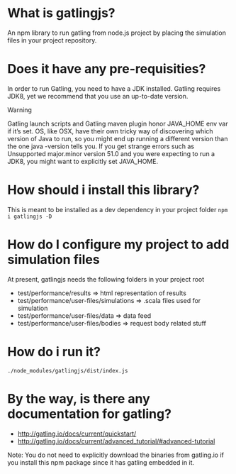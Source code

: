 # What is gatlingjs?
An npm library to run gatling from node.js project by placing the simulation files in your project repository.

# Does it have any pre-requisities?
In order to run Gatling, you need to have a JDK installed. Gatling requires JDK8, yet we recommend that you use an up-to-date version.

Warning

Gatling launch scripts and Gatling maven plugin honor JAVA_HOME env var if it’s set. OS, like OSX, have their own tricky way of discovering which version of Java to run, so you might end up running a different version than the one java -version tells you. If you get strange errors such as Unsupported major.minor version 51.0 and you were expecting to run a JDK8, you might want to explicitly set JAVA_HOME.

# How should i install this library?
This is meant to be installed as a dev dependency in your project folder
``` npm i gatlingjs -D ```

# How do I configure my project to add simulation files
At present, gatlingjs needs the following folders in your project root

* test/performance/results => html representation of results
* test/performance/user-files/simulations => .scala files used for simulation
* test/performance/user-files/data => data feed
* test/performance/user-files/bodies => request body related stuff

# How do i run it?
``` ./node_modules/gatlingjs/dist/index.js ```

# By the way, is there any documentation for gatling?
* http://gatling.io/docs/current/quickstart/
* http://gatling.io/docs/current/advanced_tutorial/#advanced-tutorial

Note: You do not need to explicitly download the binaries from gatling.io if you install this npm package since it has gatling embedded in it.

